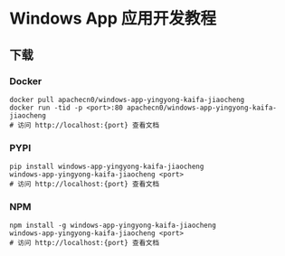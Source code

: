# Windows App 应用开发教程

## 下载

### Docker

```
docker pull apachecn0/windows-app-yingyong-kaifa-jiaocheng
docker run -tid -p <port>:80 apachecn0/windows-app-yingyong-kaifa-jiaocheng
# 访问 http://localhost:{port} 查看文档
```

### PYPI

```
pip install windows-app-yingyong-kaifa-jiaocheng
windows-app-yingyong-kaifa-jiaocheng <port>
# 访问 http://localhost:{port} 查看文档
```

### NPM

```
npm install -g windows-app-yingyong-kaifa-jiaocheng
windows-app-yingyong-kaifa-jiaocheng <port>
# 访问 http://localhost:{port} 查看文档
```